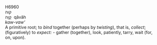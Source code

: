 <body>
  <p>H6960<br>  קוה  <br> קָוָה  ‎  qâvâh  <br><i>kaw-vaw‘ </i><br>A primitive root; to <i>bind</i> together (perhaps by <i>twisting</i>), that is, <i>collect</i>; (figuratively) to <i>expect: - </i>gather (together), look, patiently, tarry, wait (for, on, upon).<br></p>
 </body>
